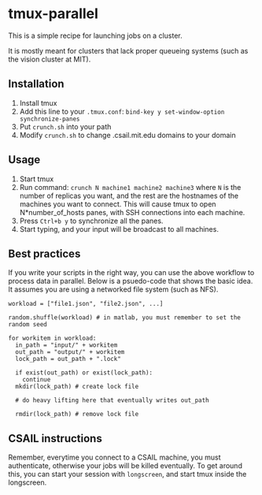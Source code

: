# tmux-parallel

This is a simple recipe for launching jobs on a cluster.

It is mostly meant for clusters that lack proper queueing systems (such as the vision cluster at MIT). 

## Installation
1. Install tmux
2. Add this line to your `.tmux.conf`: 
  `bind-key y set-window-option synchronize-panes`
3. Put `crunch.sh` into your path
4. Modify `crunch.sh` to change .csail.mit.edu domains to your domain

## Usage
1. Start tmux
2. Run command: `crunch N machine1 machine2 machine3` where `N` is the number of replicas you want, and the rest are the hostnames of the machines you want to connect. This will cause tmux to open N*number_of_hosts panes, with SSH connections into each machine.
3. Press `Ctrl+b y` to synchronize all the panes.
4. Start typing, and your input will be broadcast to all machines.

## Best practices
If you write your scripts in the right way, you can use the above workflow to process data in parallel. Below is a psuedo-code that shows the basic idea. It assumes you are using a networked file system (such as NFS).

    workload = ["file1.json", "file2.json", ...]
    
    random.shuffle(workload) # in matlab, you must remember to set the random seed
    
    for workitem in workload:
      in_path = "input/" + workitem
      out_path = "output/" + workitem
      lock_path = out_path + ".lock"
      
      if exist(out_path) or exist(lock_path):
        continue
      mkdir(lock_path) # create lock file
      
      # do heavy lifting here that eventually writes out_path
      
      rmdir(lock_path) # remove lock file

## CSAIL instructions

Remember, everytime you connect to a CSAIL machine, you must authenticate, otherwise your jobs will be killed eventually. To get around this, you can start your session with `longscreen`, and start tmux inside the longscreen. 
